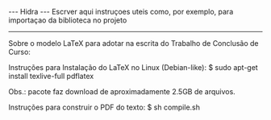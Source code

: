 --- Hidra ---
Escrver aqui instruçoes uteis como, por exemplo,  para importaçao da biblioteca no projeto

---
Sobre o modelo LaTeX para adotar na escrita do Trabalho de Conclusão de Curso:

Instruções para Instalação do LaTeX no Linux (Debian-like):
$ sudo apt-get install texlive-full pdflatex

Obs.: pacote faz download de aproximadamente 2.5GB de arquivos.

Instruções para construir o PDF do texto:
$ sh compile.sh
